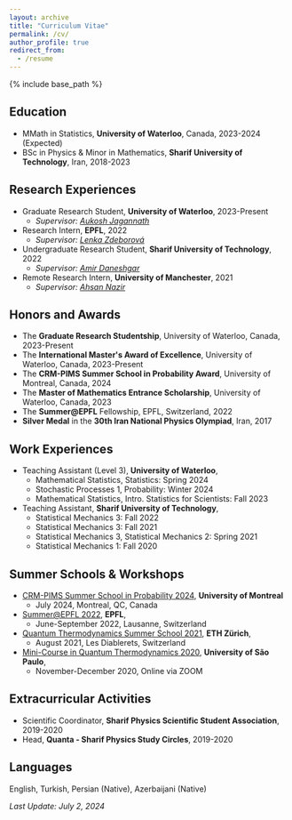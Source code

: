 ```yaml
---
layout: archive
title: "Curriculum Vitae"
permalink: /cv/
author_profile: true
redirect_from:
  - /resume
---
```

{% include base_path %}

## Education
* MMath in Statistics, **University of Waterloo**, Canada, 2023-2024 (Expected)
* BSc in Physics & Minor in Mathematics, **Sharif University of Technology**, Iran, 2018-2023

## Research Experiences
* Graduate Research Student, **University of Waterloo**, 2023-Present
  * _Supervisor: [Aukosh Jagannath](https://www.math.uwaterloo.ca/~a3jagann/)_
* Research Intern, **EPFL**, 2022
  * _Supervisor: [Lenka Zdeborová](https://people.epfl.ch/lenka.zdeborova/?lang=en)_
* Undergraduate Research Student, **Sharif University of Technology**, 2022
  * _Supervisor: [Amir Daneshgar](http://math.sharif.ir/faculties/daneshgar)_
* Remote Research Intern, **University of Manchester**, 2021
  * _Supervisor: [Ahsan Nazir](https://research.manchester.ac.uk/en/persons/ahsan.nazir)_

## Honors and Awards
* The **Graduate Research Studentship**, University of Waterloo, Canada, 2023-Present
* The **International Master's Award of Excellence**, University of Waterloo, Canada, 2023-Present
* The **CRM-PIMS Summer School in Probability Award**, University of Montreal, Canada, 2024
* The **Master of Mathematics Entrance Scholarship**, University of Waterloo, Canada, 2023
* The **Summer@EPFL** Fellowship, EPFL, Switzerland, 2022
* **Silver Medal** in the **30th Iran National Physics Olympiad**, Iran, 2017


## Work Experiences
* Teaching Assistant (Level 3), **University of Waterloo**,
  * Mathematical Statistics, Statistics: Spring 2024
  * Stochastic Processes 1, Probability: Winter 2024
  * Mathematical Statistics, Intro. Statistics for Scientists: Fall 2023
* Teaching Assistant, **Sharif University of Technology**,
  * Statistical Mechanics 3: Fall 2022
  * Statistical Mechanics 3: Fall 2021
  * Statistical Mechanics 3, Statistical Mechanics 2: Spring 2021
  * Statistical Mechanics 1: Fall 2020

## Summer Schools & Workshops
* [CRM-PIMS Summer School in Probability 2024](https://secure.math.ubc.ca/Links/ssprob24/index.php), **University of Montreal**
  * July 2024, Montreal, QC, Canada
* [Summer@EPFL 2022](https://summer.epfl.ch/), **EPFL**,
  * June-September 2022, Lausanne, Switzerland
* [Quantum Thermodynamics Summer School 2021](https://qthermo.ethz.ch/), **ETH Zürich**,
  * August 2021, Les Diablerets, Switzerland
* [Mini-Course in Quantum Thermodynamics 2020](https://tinyurl.com/y6nvanbw), **University of São Paulo**,
  * November-December 2020, Online via ZOOM

## Extracurricular Activities
* Scientific Coordinator, **Sharif Physics Scientific Student Association**, 2019-2020
* Head, **Quanta - Sharif Physics Study Circles**, 2019-2020

## Languages
English, Turkish, Persian (Native), Azerbaijani (Native)

_Last Update: July 2, 2024_
